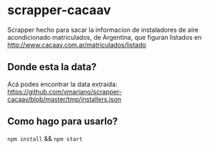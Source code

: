 # scrapper-cacaav


Scrapper hecho para sacar la informacion de instaladores de aire acondicionado matriculados, de Argentina, que figuran listados en 
http://www.cacaav.com.ar/matriculados/listado


## Donde esta la data?

Acá podes encontrar la data extraida: 
https://github.com/vmariano/scrapper-cacaav/blob/master/tmp/installers.json

## Como hago para usarlo?

`npm install` && `npm start`


